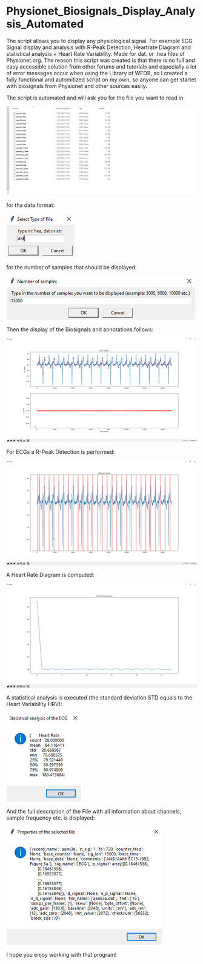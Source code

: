 # Physionet_Biosignals_Display_Analysis_Automated
The script allows you to display any physiological signal. For example ECG Signal display and analysis with R-Peak Detection, Heartrate Diagram and statistical analysis + Heart Rate Variability. Made for dat. or .hea files of Physionet.org. 
The reason this script was created is that there is no full and easy accessible solution from other forums and tutorials and especially a lot of error messages occur when using the Library of WFDB, so I created a fully functional and automitized script on my own, so anyone can get startet with biosignals from Physionet and other sources easily.

The script is automated and will ask you for the file you want to read in:

![](https://github.com/Philip-M-Schmidt/Physionet_Biosignals_Display_Analysis_Automated/blob/master/Screenshots/2020-05-17%2013_00_44-Window.png)

for tha data format:

![](https://github.com/Philip-M-Schmidt/Physionet_Biosignals_Display_Analysis_Automated/blob/master/Screenshots/2020-05-17%2012_46_20-Window.png)

for the number of samples that should be displayed:

![](https://github.com/Philip-M-Schmidt/Physionet_Biosignals_Display_Analysis_Automated/blob/master/Screenshots/2020-05-17%2012_46_39-Window.png)

Then the display of the Biosignals and annotations follows:

![](https://github.com/Philip-M-Schmidt/Physionet_Biosignals_Display_Analysis_Automated/blob/master/Screenshots/2020-05-17%2012_43_44-Window.png)

For ECGs a R-Peak Detection is performed:

![](https://github.com/Philip-M-Schmidt/Physionet_Biosignals_Display_Analysis_Automated/blob/master/Screenshots/2020-05-17%2012_44_17-Window.png)

A Heart Rate Diagram is computed:

![](https://github.com/Philip-M-Schmidt/Physionet_Biosignals_Display_Analysis_Automated/blob/master/Screenshots/2020-05-17%2012_44_43-Window.png)

A statistical analysis is executed (the standard deviation STD equals to the Heart Variability HRV):

![](https://github.com/Philip-M-Schmidt/Physionet_Biosignals_Display_Analysis_Automated/blob/master/Screenshots/2020-05-17%2012_45_04-Window.png)

And the full description of the File with all information about channels, sample frequency etc. is displayed:

![](https://github.com/Philip-M-Schmidt/Physionet_Biosignals_Display_Analysis_Automated/blob/master/Screenshots/2020-05-17%2012_45_23-Window.png)

I hope you enjoy working with that program! 
